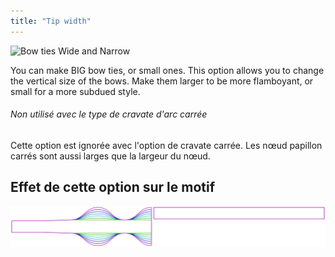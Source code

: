 ```yaml
---
title: "Tip width"
---
```


![Bow ties Wide and Narrow](tipwidth.svg)

You can make BIG bow ties, or small ones. This option allows you to change the vertical size of the bows. Make them larger to be more flamboyant, or small for a more subdued style.

<Note>

###### Non utilisé avec le type de cravate d'arc carrée

Cette option est ignorée avec l'option de cravate carrée. Les nœud papillon carrés sont aussi larges que la largeur du nœud.

</Note>

## Effet de cette option sur le motif

![This image shows the effect of this option by superimposing several variants that have a different value for this option](benjamin_tipwidth_sample.svg "Effect of this option on the pattern")
